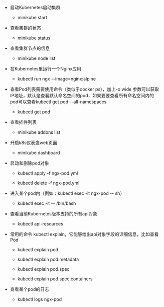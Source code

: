 
 - 启动Kubernetes启动集群

	- minikube start

  
- 查看集群的状态

	- minikube status

  
- 查看集群节点的信息

	- minikube node list


- 在Kubernetes里运行一个Nginx应用

	- kubectl run ngx --image=nginx:alpine

  
- 查看Pod列表需要使用命令（类似于docker ps），加上-o wide 参数可以获取IP地址，默认是查看默认命名空间的pod，如果要要查看所有命名空间内的pod可以查看kubectl get pod --all-namespaces 

	- kubectl get pod

  
- 查看插件列表

	- minikube addons list

  

- 开启k8s仪表盘web页面

	 - minikube dashboard

  

- 启动和删除pod对象

	- kubectl apply -f ngx-pod.yml

	- kubectl delete -f ngx-pod.yml

  
- 进入某个pod内（例如：kubectl exec -it ngx-pod -- sh）

	- kubectl exec -it <pod-name> -- /bin/bash 

  
- 查看当前Kubernetes版本支持的所有api对象
	- kubectl api-resources

  
- 常用的命令 kubectl explain，它能够给出api对象字段的详细信息，比如查看Pod

	- kubectl explain pod

	- kubectl explain pod.metadata

	- kubectl explain pod.spec

	- kubectl explain pod.spec.containers


- 查看某个pod的日志

	- kubectl logs ngx-pod